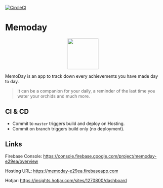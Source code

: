 [![CircleCI](https://circleci.com/gh/xebia-france/memoday.svg?style=svg)](https://circleci.com/gh/xebia-france/memoday)

# Memoday

<p align="center">
  <img src="https://memoday-e29ea.firebaseapp.com/img/icons/favicon-196x196.png" width="100px"/>
</p>

MemoDay is an app to track down every achievements you have made day to day.

> It can be a companion for your daily, a reminder of the last time you water your orchids and much more.

## CI & CD
* Commit to `master` triggers build and deploy on Hosting.
* Commit on branch triggers build only (no deployment).

## Links

Firebase Console: https://console.firebase.google.com/project/memoday-e29ea/overview

Hosting URL: https://memoday-e29ea.firebaseapp.com

Hotjar: https://insights.hotjar.com/sites/1270800/dashboard

